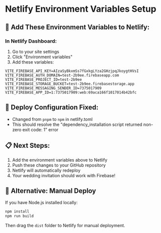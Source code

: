 # Netlify Environment Variables Setup

## 🚀 Add These Environment Variables to Netlify:

### In Netlify Dashboard:
1. Go to your site settings
2. Click "Environment variables" 
3. Add these variables:

```
VITE_FIREBASE_API_KEY=AIzaSyBkxmSs7fGxkgLYza2GHzjpqJkoygtHVsI
VITE_FIREBASE_AUTH_DOMAIN=test-2b9ee.firebaseapp.com
VITE_FIREBASE_PROJECT_ID=test-2b9ee
VITE_FIREBASE_STORAGE_BUCKET=test-2b9ee.firebasestorage.app
VITE_FIREBASE_MESSAGING_SENDER_ID=7375017909
VITE_FIREBASE_APP_ID=1:7375017909:web:69aca166f1017014b42bfc
```

## 🔧 Deploy Configuration Fixed:
- Changed from `pnpm` to `npm` in netlify.toml
- This should resolve the "dependency_installation script returned non-zero exit code: 1" error

## 📋 Next Steps:
1. Add the environment variables above to Netlify
2. Push these changes to your GitHub repository
3. Netlify will automatically redeploy
4. Your wedding invitation should work with Firebase!

## 🎯 Alternative: Manual Deploy
If you have Node.js installed locally:
```bash
npm install
npm run build
```
Then drag the `dist` folder to Netlify for manual deployment.